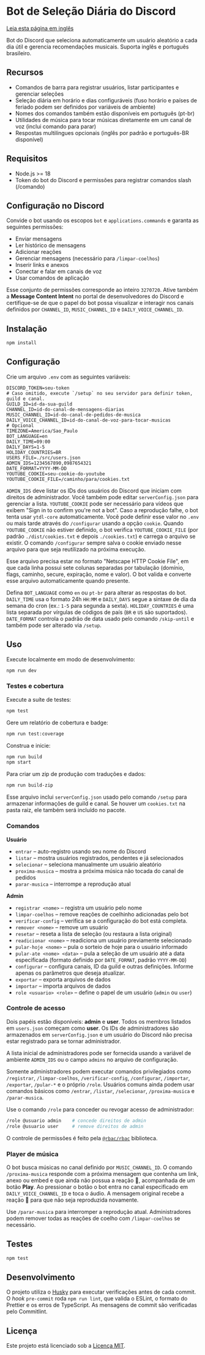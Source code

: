 # Bot de Seleção Diária do Discord
[Leia esta página em inglês](README.md)

Bot do Discord que seleciona automaticamente um usuário aleatório a cada dia útil e gerencia recomendações musicais. Suporta inglês e português brasileiro.

## Recursos

- Comandos de barra para registrar usuários, listar participantes e gerenciar seleções
- Seleção diária em horário e dias configuráveis (fuso horário e países de feriado podem ser definidos por variáveis de ambiente)
- Nomes dos comandos também estão disponíveis em português (pt-br)
- Utilidades de música para tocar músicas diretamente em um canal de voz (inclui comando para parar)
- Respostas multilíngues opcionais (inglês por padrão e português-BR disponível)

## Requisitos

- Node.js >= 18
- Token do bot do Discord e permissões para registrar comandos slash (/comando)

## Configuração no Discord

Convide o bot usando os escopos `bot` e `applications.commands` e garanta as
seguintes permissões:

- Enviar mensagens
- Ler histórico de mensagens
- Adicionar reações
- Gerenciar mensagens (necessário para `/limpar-coelhos`)
- Inserir links e anexos
- Conectar e falar em canais de voz
- Usar comandos de aplicação

Esse conjunto de permissões corresponde ao inteiro `3270720`.
Ative também a **Message Content Intent** no portal de desenvolvedores do
Discord e certifique-se de que o papel do bot possa visualizar e interagir nos
canais definidos por `CHANNEL_ID`, `MUSIC_CHANNEL_ID` e `DAILY_VOICE_CHANNEL_ID`.

## Instalação

```bash
npm install
```

## Configuração

Crie um arquivo `.env` com as seguintes variáveis:

```
DISCORD_TOKEN=seu-token
# Caso omitido, execute `/setup` no seu servidor para definir token, guild e canal.
GUILD_ID=id-da-sua-guild
CHANNEL_ID=id-do-canal-de-mensagens-diarias
MUSIC_CHANNEL_ID=id-do-canal-de-pedidos-de-musica
DAILY_VOICE_CHANNEL_ID=id-do-canal-de-voz-para-tocar-musicas
# Opcional
TIMEZONE=America/Sao_Paulo
BOT_LANGUAGE=en
DAILY_TIME=09:00
DAILY_DAYS=1-5
HOLIDAY_COUNTRIES=BR
USERS_FILE=./src/users.json
ADMIN_IDS=1234567890,0987654321
DATE_FORMAT=YYYY-MM-DD
YOUTUBE_COOKIE=seu-cookie-do-youtube
YOUTUBE_COOKIE_FILE=/caminho/para/cookies.txt
```
`ADMIN_IDS` deve listar os IDs dos usuários do Discord que iniciam com direitos de administrador. Você também pode editar `serverConfig.json` para gerenciar a lista.
`YOUTUBE_COOKIE` pode ser necessário para vídeos que exibem "Sign in to confirm you're not a bot". Caso a reprodução falhe, o bot tenta usar `ytdl-core` automaticamente. Você pode definir esse valor no `.env` ou mais tarde através do `/configurar` usando a opção `cookie`.
Quando `YOUTUBE_COOKIE` não estiver definido, o bot verifica `YOUTUBE_COOKIE_FILE` (por padrão `./dist/cookies.txt` e depois `./cookies.txt`) e carrega o arquivo se existir.
O comando `/configurar` sempre salva o cookie enviado nesse arquivo para que seja reutilizado na próxima execução.

Esse arquivo precisa estar no formato "Netscape HTTP Cookie File", em que cada
linha possui sete colunas separadas por tabulação (domínio, flags, caminho,
secure, expiração, nome e valor). O bot valida e converte esse arquivo
automaticamente quando presente.

Defina `BOT_LANGUAGE` como `en` ou `pt-br` para alterar as respostas do bot. `DAILY_TIME` usa o formato 24h `HH:MM` e `DAILY_DAYS` segue a sintaxe de dia da semana do cron (ex.: `1-5` para segunda a sexta). `HOLIDAY_COUNTRIES` é uma lista separada por vírgulas de códigos de país (`BR` e `US` são suportados). `DATE_FORMAT` controla o padrão de data usado pelo comando `/skip-until` e também pode ser alterado via `/setup`.

## Uso

Execute localmente em modo de desenvolvimento:

```bash
npm run dev
```

### Testes e cobertura

Execute a suíte de testes:

```bash
npm test
```

Gere um relatório de cobertura e badge:

```bash
npm run test:coverage
```

Construa e inicie:

```bash
npm run build
npm start
```

Para criar um zip de produção com traduções e dados:

```bash
npm run build-zip
```

Esse arquivo inclui `serverConfig.json` usado pelo comando `/setup` para armazenar informações de guild e canal.
Se houver um `cookies.txt` na pasta raiz, ele também será incluído no pacote.

### Comandos

**Usuário**

- `entrar` – auto-registro usando seu nome do Discord
- `listar` – mostra usuários registrados, pendentes e já selecionados
- `selecionar` – seleciona manualmente um usuário aleatório
- `proxima-musica` – mostra a próxima música não tocada do canal de pedidos
- `parar-musica` – interrompe a reprodução atual

**Admin**

- `registrar <nome>` – registra um usuário pelo nome
- `limpar-coelhos` – remove reações de coelhinho adicionadas pelo bot
- `verificar-config` – verifica se a configuração do bot está completa.
- `remover <nome>` – remove um usuário
- `resetar` – reseta a lista de seleção (ou restaura a lista original)
- `readicionar <nome>` – readiciona um usuário previamente selecionado
- `pular-hoje <nome>` – pula o sorteio de hoje para o usuário informado
- `pular-ate <nome> <data>` – pula a seleção de um usuário até a data especificada (formato definido por `DATE_FORMAT`, padrão `YYYY-MM-DD`)
- `configurar` – configura canais, ID da guild e outras definições. Informe apenas os parâmetros que deseja atualizar.
- `exportar` – exporta arquivos de dados
- `importar` – importa arquivos de dados
- `role <usuario> <role>` – define o papel de um usuário (`admin` ou `user`)


### Controle de acesso

Dois papéis estão disponíveis: **admin** e **user**. Todos os membros listados em `users.json` começam como **user**. Os IDs de administradores são armazenados em `serverConfig.json` e um usuário do Discord não precisa estar registrado para se tornar administrador.

A lista inicial de administradores pode ser fornecida usando a variável de ambiente `ADMIN_IDS` ou o campo `admins` no arquivo de configuração.

Somente administradores podem executar comandos privilegiados como `/registrar`, `/limpar-coelhos`, `/verificar-config`, `/configurar`, `/importar`, `/exportar`, `/pular-*` e o próprio `/role`. Usuários comuns ainda podem usar comandos básicos como `/entrar`, `/listar`, `/selecionar`, `/proxima-musica` e `/parar-musica`.

Use o comando `/role` para conceder ou revogar acesso de administrador:

```bash
/role @usuario admin    # concede direitos de admin
/role @usuario user     # remove direitos de admin
```

O controle de permissões é feito pela [`@rbac/rbac`](https://www.npmjs.com/package/@rbac/rbac) biblioteca.

### Player de música

O bot busca músicas no canal definido por `MUSIC_CHANNEL_ID`. O comando `/proxima-musica`
responde com a próxima mensagem que contenha um link, anexo ou embed e que ainda
não possua a reação 🐰, acompanhada de um botão **Play**. Ao pressionar o botão o
bot entra no canal especificado em `DAILY_VOICE_CHANNEL_ID` e toca o áudio. A
mensagem original recebe a reação 🐰 para que não seja reproduzida novamente.

Use `/parar-musica` para interromper a reprodução atual. Administradores podem
remover todas as reações de coelho com `/limpar-coelhos` se necessário.



## Testes

```bash
npm test
```

## Desenvolvimento

O projeto utiliza o [Husky](https://typicode.github.io/husky) para executar
verificações antes de cada commit. O *hook* `pre-commit` roda `npm run lint`,
que valida o ESLint, o formato do Prettier e os erros de TypeScript. As mensagens
de commit são verificadas pelo Commitlint.

## Licença

Este projeto está licenciado sob a [Licença MIT](LICENSE).

